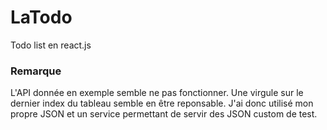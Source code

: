 # LaTodo
Todo list en react.js 

### Remarque 
L'API donnée en exemple semble ne pas fonctionner. Une virgule sur le dernier index du tableau semble en être reponsable. J'ai donc utilisé mon propre JSON et un service permettant de servir des JSON custom de test. 

